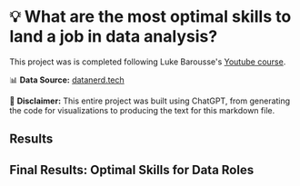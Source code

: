 # :bulb:  What are the most optimal skills to land a job in data analysis?
This project was is completed following Luke Barousse's [Youtube course](https://www.lukebarousse.com/chatgpt).

:bar_chart: **Data Source:** [datanerd.tech](https://www.datanerd.tech/)

:moyai: **Disclaimer:** This entire project was built using ChatGPT, from generating the code for visualizations to producing the text for this markdown file.

## Results

## Final Results: Optimal Skills for Data Roles 

